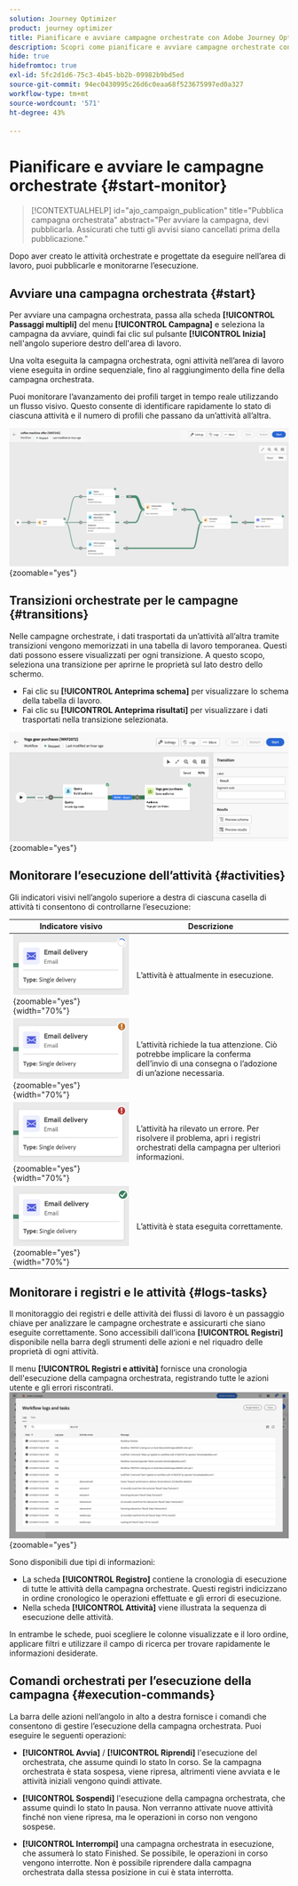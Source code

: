 ```yaml
---
solution: Journey Optimizer
product: journey optimizer
title: Pianificare e avviare campagne orchestrate con Adobe Journey Optimizer
description: Scopri come pianificare e avviare campagne orchestrate con Adobe Journey Optimizer
hide: true
hidefromtoc: true
exl-id: 5fc2d1d6-75c3-4b45-bb2b-09982b9bd5ed
source-git-commit: 94ec0430995c26d6c0eaa68f523675997ed0a327
workflow-type: tm+mt
source-wordcount: '571'
ht-degree: 43%

---
```


# Pianificare e avviare le campagne orchestrate {#start-monitor}

<!--
<audio controls><source src="../ms/assets/do-not-localize/sound.mp3" type="audio/mpeg">Your browser does not support the audio element.</audio> -->

>[!CONTEXTUALHELP]
>id="ajo_campaign_publication"
>title="Pubblica campagna orchestrata"
>abstract="Per avviare la campagna, devi pubblicarla. Assicurati che tutti gli avvisi siano cancellati prima della pubblicazione."

Dopo aver creato le attività orchestrate e progettate da eseguire nell’area di lavoro, puoi pubblicarle e monitorarne l’esecuzione.

## Avviare una campagna orchestrata {#start}

Per avviare una campagna orchestrata, passa alla scheda **[!UICONTROL Passaggi multipli]** del menu **[!UICONTROL Campagna]** e seleziona la campagna da avviare, quindi fai clic sul pulsante **[!UICONTROL Inizia]** nell&#39;angolo superiore destro dell&#39;area di lavoro.

Una volta eseguita la campagna orchestrata, ogni attività nell’area di lavoro viene eseguita in ordine sequenziale, fino al raggiungimento della fine della campagna orchestrata.

Puoi monitorare l’avanzamento dei profili target in tempo reale utilizzando un flusso visivo. Questo consente di identificare rapidamente lo stato di ciascuna attività e il numero di profili che passano da un’attività all’altra.

![](assets/workflow-execution.png){zoomable="yes"}

## Transizioni orchestrate per le campagne {#transitions}

Nelle campagne orchestrate, i dati trasportati da un’attività all’altra tramite transizioni vengono memorizzati in una tabella di lavoro temporanea. Questi dati possono essere visualizzati per ogni transizione. A questo scopo, seleziona una transizione per aprirne le proprietà sul lato destro dello schermo.

* Fai clic su **[!UICONTROL Anteprima schema]** per visualizzare lo schema della tabella di lavoro.
* Fai clic su **[!UICONTROL Anteprima risultati]** per visualizzare i dati trasportati nella transizione selezionata.

![](assets/transition.png){zoomable="yes"}

## Monitorare l’esecuzione dell’attività {#activities}

Gli indicatori visivi nell’angolo superiore a destra di ciascuna casella di attività ti consentono di controllarne l’esecuzione:

| Indicatore visivo | Descrizione |
|-----|------------|
| ![](assets/activity-status-pending.png){zoomable="yes"}{width="70%"} | L’attività è attualmente in esecuzione. |
| ![](assets/activity-status-orange.png){zoomable="yes"}{width="70%"} | L’attività richiede la tua attenzione. Ciò potrebbe implicare la conferma dell’invio di una consegna o l’adozione di un’azione necessaria. |
| ![](assets/activity-status-red.png){zoomable="yes"}{width="70%"} | L’attività ha rilevato un errore. Per risolvere il problema, apri i registri orchestrati della campagna per ulteriori informazioni. |
| ![](assets/activity-status-green.png){zoomable="yes"}{width="70%"} | L’attività è stata eseguita correttamente. |

## Monitorare i registri e le attività {#logs-tasks}

Il monitoraggio dei registri e delle attività dei flussi di lavoro è un passaggio chiave per analizzare le campagne orchestrate e assicurarti che siano eseguite correttamente. Sono accessibili dall’icona **[!UICONTROL Registri]** disponibile nella barra degli strumenti delle azioni e nel riquadro delle proprietà di ogni attività.

Il menu **[!UICONTROL Registri e attività]** fornisce una cronologia dell&#39;esecuzione della campagna orchestrata, registrando tutte le azioni utente e gli errori riscontrati.
![](assets/workflow-logs.png){zoomable="yes"}

Sono disponibili due tipi di informazioni:

* La scheda **[!UICONTROL Registro]** contiene la cronologia di esecuzione di tutte le attività della campagna orchestrate. Questi registri indicizzano in ordine cronologico le operazioni effettuate e gli errori di esecuzione.
* Nella scheda **[!UICONTROL Attività]** viene illustrata la sequenza di esecuzione delle attività.

In entrambe le schede, puoi scegliere le colonne visualizzate e il loro ordine, applicare filtri e utilizzare il campo di ricerca per trovare rapidamente le informazioni desiderate.

## Comandi orchestrati per l’esecuzione della campagna {#execution-commands}

La barra delle azioni nell’angolo in alto a destra fornisce i comandi che consentono di gestire l’esecuzione della campagna orchestrata. Puoi eseguire le seguenti operazioni:

* **[!UICONTROL Avvia]** / **[!UICONTROL Riprendi]** l&#39;esecuzione del   orchestrata, che assume quindi lo stato In corso. Se la campagna orchestrata è stata sospesa, viene ripresa, altrimenti viene avviata e le attività iniziali vengono quindi attivate.

* **[!UICONTROL Sospendi]** l&#39;esecuzione della campagna orchestrata, che assume quindi lo stato In pausa. Non verranno attivate nuove attività finché non viene ripresa, ma le operazioni in corso non vengono sospese.

* **[!UICONTROL Interrompi]** una campagna orchestrata in esecuzione, che assumerà lo stato Finished. Se possibile, le operazioni in corso vengono interrotte. Non è possibile riprendere dalla campagna orchestrata dalla stessa posizione in cui è stata interrotta.
